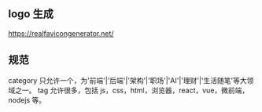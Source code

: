 ## logo 生成

https://realfavicongenerator.net/

## 规范

category 只允许一个，为'前端'|'后端'|'架构'|'职场'|'AI'|'理财'|'生活随笔'等大领域之一。
tag 允许很多，包括 js，css，html，浏览器，react，vue，微前端，nodejs 等。
